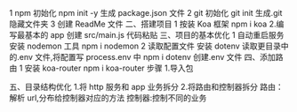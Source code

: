 1 npm 初始化
npm init -y
生成 package.json 文件
2 git 初始化
git init
生成.git 隐藏文件夹
3 创建 ReadMe 文件
二、搭建项目
1 按装 Koa 框架
npm i koa 2.编写最基本的 app
创建 src/main.js
代码粘贴
三、项目的基本优化
1 自动重启服务
安装 nodemon 工具
npm i nodemon
2 读取配置文件
安装 dotenv 读取更目录中的.env 文件,将配置写 process.env 中
npm i dotenv
创建.env 文件
四、添加路由
1 安装 koa-router
npm i koa-router
步骤 1.导入包

五、目录结构优化 1.将 http 服务和 app 业务拆分 2.将路由和控制器拆分
路由：解析 url,分布给控制器对应的方法
控制器:控制不同的业务
